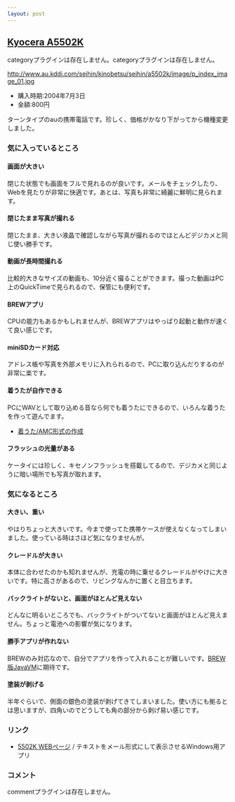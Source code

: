 ```yaml
---
layout: post
---
```

<h2><a href="http://www.au.kddi.com/seihin/kinobetsu/seihin/a5502k/">Kyocera A5502K</a></h2>
<p><span class="error">categoryプラグインは存在しません。</span><span class="error">categoryプラグインは存在しません。</span></p>
<p><a href="http://www.au.kddi.com/seihin/kinobetsu/seihin/a5502k/image/p_index_image_01.jpg">http://www.au.kddi.com/seihin/kinobetsu/seihin/a5502k/image/p_index_image_01.jpg</a></p>
<ul>
<li>購入時期:2004年7月3日</li>
<li>金額:800円</li>
</ul>
<p>ターンタイプのauの携帯電話です。珍しく、価格がかなり下がってから機種変更しました。</p>
<h3>気に入っているところ</h3>
<h4>画面が大きい</h4>
<p>閉じた状態でも画面をフルで見れるのが良いです。メールをチェックしたり、Webを見たりが非常に快適です。あとは、写真も非常に綺麗に鮮明に見られます。</p>
<h4>閉じたまま写真が撮れる</h4>
<p>閉じたまま、大きい液晶で確認しながら写真が撮れるのでほとんどデジカメと同じ使い勝手です。</p>
<h4>動画が長時間撮れる</h4>
<p>比較的大きなサイズの動画も、10分近く撮ることができます。撮った動画はPC上のQuickTimeで見られるので、保管にも便利です。</p>
<h4>BREWアプリ</h4>
<p>CPUの能力もあるかもしれませんが、BREWアプリはやっぱり起動と動作が速くて良い感じです。</p>
<h4>miniSDカード対応</h4>
<p>アドレス帳や写真を外部メモリに入れられるので、PCに取り込んだりするのが非常に楽です。</p>
<h4>着うたが自作できる</h4>
<p>PCにWAVとして取り込める音なら何でも着うたにできるので、いろんな着うたを作って遊んでます。</p>
<ul>
<li><a href="/?page=%C3%E5%A4%A6%A4%BF%2FAMC%B7%C1%BC%B0%A4%CE%BA%EE%C0%AE" class="wikipage">着うた/AMC形式の作成</a></li>
</ul>
<h4>フラッシュの光量がある</h4>
<p>ケータイには珍しく、キセノンフラッシュを搭載してるので、デジカメと同じように暗い場所でも写真が取れます。</p>
<h3>気になるところ</h3>
<h4>大きい、重い</h4>
<p>やはりちょっと大きいです。今まで使ってた携帯ケースが使えなくなってしまいました。使っている時はさほど気になりませんが。</p>
<h4>クレードルが大きい</h4>
<p>本体に合わせたのかも知れませんが、充電の時に乗せるクレードルがやけに大きいです。特に高さがあるので、リビングなんかに置くと目立ちます。</p>
<h4>バックライトがないと、画面がほとんど見えない</h4>
<p>どんなに明るいところでも、バックライトがついてないと画面がほとんど見えません。ちょっと電池への影響が気になります。</p>
<h4>勝手アプリが作れない</h4>
<p>BREWのみ対応なので、自分でアプリを作って入れることが難しいです。<a href="http://k-tai.impress.co.jp/cda/article/news_toppage/2344.html">BREW版JavaVM</a>に期待です。</p>
<h4>塗装が剥げる</h4>
<p>半年ぐらいで、側面の銀色の塗装が剥げてきてしまいました。使い方にも拠るとは思いますが、四角いのでどうしても角の部分から剥げ易い感じです。</p>
<h3>リンク</h3>
<ul>
<li><a href="http://www.geocities.co.jp/SiliconValley-Sunnyvale/2380/">5502K WEBページ</a> / テキストをメール形式にして表示させるWindows用アプリ</li>
</ul>
<h3>コメント</h3>
<p><span class="error">commentプラグインは存在しません。</span> </p>
